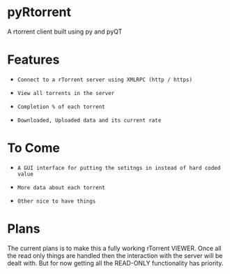 pyRtorrent
==========

A rtorrent client built using py and pyQT

Features
========

*     Connect to a rTorrent server using XMLRPC (http / https)
*     View all torrents in the server
*     Completion % of each torrent
*     Downloaded, Uploaded data and its current rate

To Come
=======

*     A GUI interface for putting the setitngs in instead of hard coded value
*     More data about each torrent
*     Other nice to have things

Plans
=====
The current plans is to make this a fully working rTorrent VIEWER. Once all
the read only things are handled then the interaction with the server will be
dealt with. But for now getting all the READ-ONLY functionality has priority.